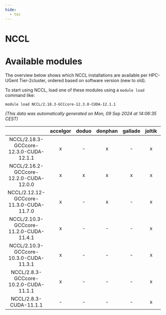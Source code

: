 ```yaml
---
hide:
  - toc
---
```


NCCL
====

# Available modules


The overview below shows which NCCL installations are available per HPC-UGent Tier-2cluster, ordered based on software version (new to old).

To start using NCCL, load one of these modules using a `module load` command like:

```shell
module load NCCL/2.18.3-GCCcore-12.3.0-CUDA-12.1.1
```

*(This data was automatically generated on Mon, 09 Sep 2024 at 14:06:35 CEST)*  

| |accelgor|doduo|donphan|gallade|joltik|shinx|skitty|
| :---: | :---: | :---: | :---: | :---: | :---: | :---: | :---: |
|NCCL/2.18.3-GCCcore-12.3.0-CUDA-12.1.1|x|-|x|-|x|-|-|
|NCCL/2.16.2-GCCcore-12.2.0-CUDA-12.0.0|x|x|x|x|x|x|x|
|NCCL/2.12.12-GCCcore-11.3.0-CUDA-11.7.0|x|-|x|-|x|-|-|
|NCCL/2.10.3-GCCcore-11.2.0-CUDA-11.4.1|x|-|-|-|x|-|-|
|NCCL/2.10.3-GCCcore-10.3.0-CUDA-11.3.1|x|-|-|-|x|-|-|
|NCCL/2.8.3-GCCcore-10.2.0-CUDA-11.1.1|x|-|-|-|x|-|x|
|NCCL/2.8.3-CUDA-11.1.1|-|-|-|-|x|-|-|
